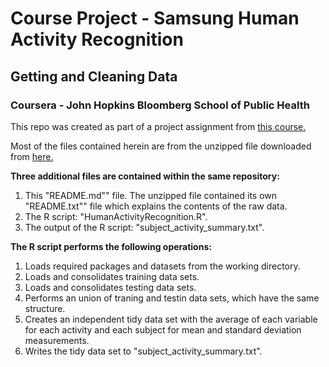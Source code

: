 # Course Project - Samsung Human Activity Recognition
## Getting and Cleaning Data 
### Coursera - John Hopkins Bloomberg School of Public Health 

This repo was created as part of a project assignment from [this course.](https://www.coursera.org/course/getdata)

Most of the files contained herein are from the unzipped file downloaded from [here.](https://d396qusza40orc.cloudfront.net/getdata%2Fprojectfiles%2FUCI%20HAR%20Dataset.zip)

**Three additional files are contained within the same repository:**  
1. This "README.md"" file. The unzipped file contained its own "README.txt"" file which explains the contents of the raw data.     
2. The R script: "HumanActivityRecognition.R".   
3. The output of the R script: "subject_activity_summary.txt".  

**The R script performs the following operations:**  
1. Loads required packages and datasets from the working directory.  
2. Loads and consolidates training data sets.  
3. Loads and consolidates testing data sets.  
4. Performs an union of traning and testin data sets, which have the same structure.  
5. Creates an independent tidy data set with the average of each variable for each activity and each subject for mean and standard deviation measurements.  
6. Writes the tidy data set to "subject_activity_summary.txt".  

